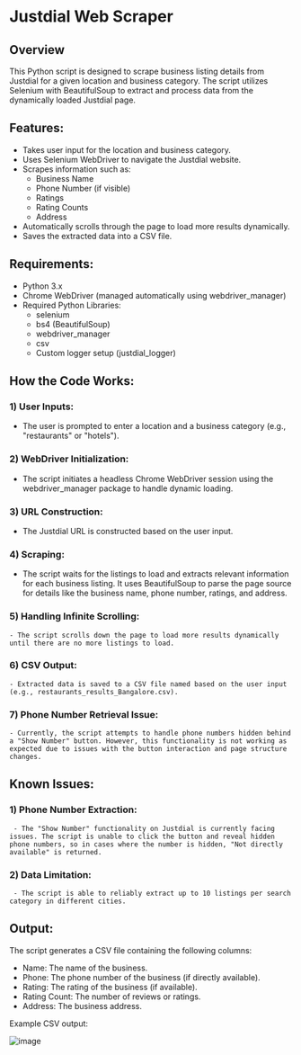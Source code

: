# Justdial Web Scraper

## Overview
This Python script is designed to scrape business listing details from Justdial for a given location and business category. The script utilizes Selenium with BeautifulSoup to extract and process data from the dynamically loaded Justdial page.

## Features:
- Takes user input for the location and business category.
- Uses Selenium WebDriver to navigate the Justdial website.
- Scrapes information such as:
    - Business Name
    - Phone Number (if visible)
    - Ratings
    - Rating Counts
    - Address
- Automatically scrolls through the page to load more results dynamically.
- Saves the extracted data into a CSV file.

## Requirements:
- Python 3.x
- Chrome WebDriver (managed automatically using webdriver_manager)
- Required Python Libraries:
    - selenium
    - bs4 (BeautifulSoup)
    - webdriver_manager
    - csv
    - Custom logger setup (justdial_logger)

 ## How the Code Works:
 ### 1) User Inputs:
   - The user is prompted to enter a location and a business category (e.g., "restaurants" or "hotels").
### 2) WebDriver Initialization:
   - The script initiates a headless Chrome WebDriver session using the webdriver_manager package to handle dynamic loading.
### 3) URL Construction:
   - The Justdial URL is constructed based on the user input.
### 4) Scraping:
   - The script waits for the listings to load and extracts relevant information for each business listing. It uses BeautifulSoup to parse the page source for details like the business name, phone number, ratings, and address.
### 5) Handling Infinite Scrolling: 
    - The script scrolls down the page to load more results dynamically until there are no more listings to load.
### 6) CSV Output: 
    - Extracted data is saved to a CSV file named based on the user input (e.g., restaurants_results_Bangalore.csv).
### 7) Phone Number Retrieval Issue: 
    - Currently, the script attempts to handle phone numbers hidden behind a "Show Number" button. However, this functionality is not working as expected due to issues with the button interaction and page structure changes.

## Known Issues:
### 1) Phone Number Extraction: 
     - The "Show Number" functionality on Justdial is currently facing issues. The script is unable to click the button and reveal hidden phone numbers, so in cases where the number is hidden, "Not directly available" is returned.
### 2) Data Limitation: 
     - The script is able to reliably extract up to 10 listings per search category in different cities.

## Output:
The script generates a CSV file containing the following columns:
- Name: The name of the business.
- Phone: The phone number of the business (if directly available).
- Rating: The rating of the business (if available).
- Rating Count: The number of reviews or ratings.
- Address: The business address.

Example CSV output:

  ![image](https://github.com/user-attachments/assets/235019c0-cee8-40f5-80d9-b3497a853129)


